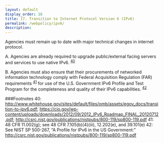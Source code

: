```yaml
---
layout: default
display_order: 18 
title: 17. Transition to Internet Protocol Version 6 (IPv6)
permalink: /webpolicy/ipv6/
description:
---
```

Agencies must remain up to date with major technical changes in internet protocol. 
	
A.	Agencies are already required to upgrade public/external facing servers and services to use native IPv6. <sup>[40](#myfootnote40)</sup>

B.	Agencies must also ensure that their procurements of networked information technology comply with Federal Acquisition Regulation (FAR) requirements <sup>[41](#myfootnote12)</sup> for use of the U.S. Government IPv6 Profile and Test Program for the completeness and quality of their IPv6 capabilities. <sup>[42](#myfootnote12)</sup>

###Footnotes
<a name="myfootnote12">40</a>: http://www.whitehouse.gov/sites/default/files/omb/assets/egov_docs/transition-to-ipv6.pdf; https://cio.gov/wp-content/uploads/downloads/2012/09/2012_IPv6_Roadmap_FINAL_20120712.pdf; http://csrc.nist.gov/publications/nistpubs/800-119/sp800-119.pdf
<a name="myfootnote12">41</a>: 48 CFR 11.002(g); see 48 CFR 7.105(b)(4)(iii), 12.202(e), and 39.101(e) 
<a name="myfootnote12">42</a>: See NIST SP 500-267, “A Profile for IPv6 in the US Government:” http://csrc.nist.gov/publications/nistpubs/800-119/sp800-119.pdf

